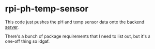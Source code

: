 # rpi-ph-temp-sensor
This code just pushes the pH and temp sensor data onto the [backend server](https://github.com/kevinhikaruevans/rpi-ph-temp-sensor-server).

There's a bunch of package requirements that I need to list out, but it's a one-off thing so idgaf.
